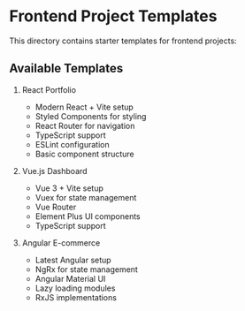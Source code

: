 # Frontend Project Templates

This directory contains starter templates for frontend projects:

## Available Templates

1. React Portfolio
   - Modern React + Vite setup
   - Styled Components for styling
   - React Router for navigation
   - TypeScript support
   - ESLint configuration
   - Basic component structure

2. Vue.js Dashboard
   - Vue 3 + Vite setup
   - Vuex for state management
   - Vue Router
   - Element Plus UI components
   - TypeScript support

3. Angular E-commerce
   - Latest Angular setup
   - NgRx for state management
   - Angular Material UI
   - Lazy loading modules
   - RxJS implementations
